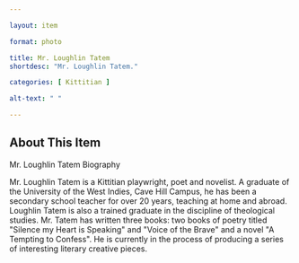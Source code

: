 ```yaml
--- 

layout: item

format: photo 

title: Mr. Loughlin Tatem 
shortdesc: "Mr. Loughlin Tatem."

categories: [ Kittitian ] 

alt-text: " "

--- 
```


## About This Item 

Mr. Loughlin Tatem  Biography

Mr. Loughlin Tatem is a Kittitian playwright, poet and novelist. A graduate of the University of the West Indies, Cave Hill Campus, he has been a secondary school teacher for over 20 years, teaching at home and abroad. Loughlin Tatem is also a trained graduate in the discipline of theological studies. 
Mr. Tatem has written three books: two books of poetry titled "Silence my Heart is Speaking" and "Voice of the Brave" and a novel "A Tempting to Confess". He is currently in the process of producing a series of interesting literary creative pieces. 
